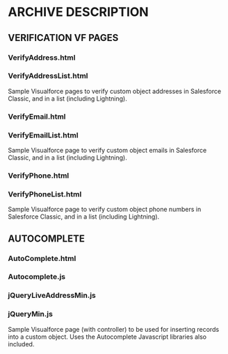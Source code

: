 # ARCHIVE DESCRIPTION

## VERIFICATION VF PAGES

### VerifyAddress.html
### VerifyAddressList.html

Sample Visualforce pages to verify custom object addresses in Salesforce Classic, and in a list (including Lightning).

### VerifyEmail.html
### VerifyEmailList.html

Sample Visualforce page to verify custom object emails in Salesforce Classic, and in a list (including Lightning).

### VerifyPhone.html
### VerifyPhoneList.html

Sample Visualforce page to verify custom object phone numbers in Salesforce Classic, and in a list (including Lightning).

## AUTOCOMPLETE

### AutoComplete.html
### Autocomplete.js
### jQueryLiveAddressMin.js
### jQueryMin.js

Sample Visualforce page (with controller) to be used for inserting records into a custom object.  Uses the Autocomplete Javascript libraries also included.
